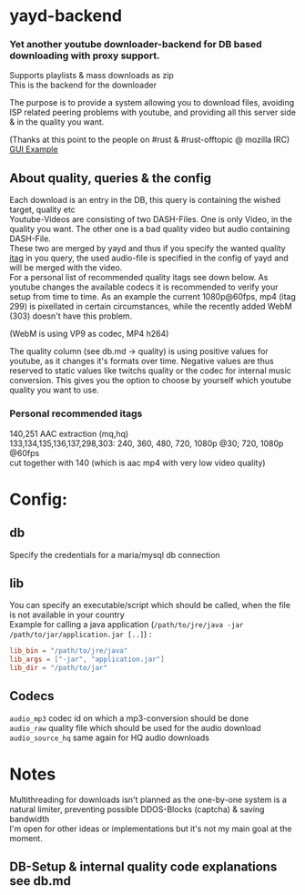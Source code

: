 # yayd-backend
### Yet another youtube downloader-backend for DB based downloading with proxy support. 
Supports playlists & mass downloads as zip  
This is the backend for the downloader  

The purpose is to provide a system allowing you to download files, 
avoiding ISP related peering problems with youtube,
and providing all this server side & in the quality you want.

(Thanks at this point to the people on #rust & #rust-offtopic @ mozilla IRC)  
[GUI Example](***REMOVED***)

## About quality, queries & the config
Each download is an entry in the DB, this query is containing the wished target, quality etc  
Youtube-Videos are consisting of two DASH-Files. One is only Video, in the quality you want.
The other one is a bad quality video but audio containing DASH-File.  
These two are merged by yayd and thus if you specify the wanted quality [itag](https://en.wikipedia.org/wiki/YouTube#Quality_and_formats)
in you query,
the used audio-file is specified in the config of yayd and will be merged with the video.  
For a personal list of recommended quality itags see down below.
As youtube changes the available codecs it is recommended to verify your setup from time to time.
As an example the current 1080p@60fps, mp4 (itag 299) is pixellated in certain circumstances, while the recently added
WebM (303) doesn't have this problem.  
  
(WebM is using VP9 as codec, MP4 h264)

The quality column (see db.md -> quality) is using positive values for youtube, as it changes it's formats over time. Negative values are thus reserved to
static values like twitchs quality or the codec for internal music conversion. This gives you the option to choose by yourself which
youtube quality you want to use.

### Personal recommended itags
140,251 AAC extraction (mq,hq)  
133,134,135,136,137,298,303: 240, 360, 480, 720, 1080p @30; 720, 1080p @60fps  
cut together with 140 (which is aac mp4 with very low video quality)  

# Config:
## db
Specify the credentials for a maria/mysql db connection
## lib
You can specify an executable/script which should be called, when the file is not available in your country  
Example for calling a java application (`/path/to/jre/java -jar /path/to/jar/application.jar [..]`) :  
```toml
lib_bin = "/path/to/jre/java"
lib_args = ["-jar", "application.jar"]
lib_dir = "/path/to/jar"
```
## Codecs
`audio_mp3` codec id on which a mp3-conversion should be done  
`audio_raw` quality file which should be used for the audio download  
`audio_source_hq` same again for HQ audio downloads  

# Notes
Multithreading for downloads isn't planned as the one-by-one system is a natural limiter, preventing possible DDOS-Blocks (captcha) & saving bandwidth  
I'm open for other ideas or implementations but it's not my main goal at the moment.

## DB-Setup & internal quality code explanations see db.md